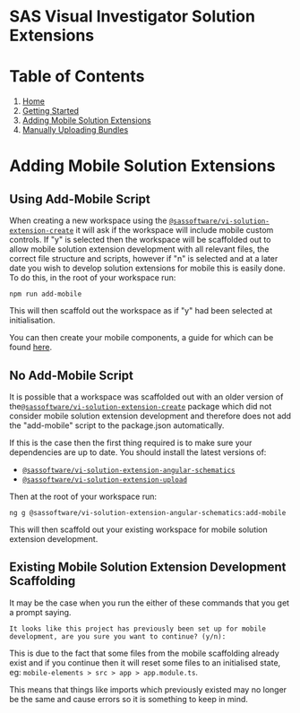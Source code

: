 <!-- Automatically generated table of contents -->

# SAS Visual Investigator Solution Extensions

# Table of Contents

1. [Home](../../README.md)
2. [Getting Started](./1-getting-started.md)
3. [Adding Mobile Solution Extensions](./2-mobile-solutions.md)
4. [Manually Uploading Bundles](./3-manual-uploading.md)

<!-- toc_end -->
# Adding Mobile Solution Extensions

## Using Add-Mobile Script

When creating a new workspace using the [`@sassoftware/vi-solution-extension-create`](https://www.npmjs.com/package/@sassoftware/vi-solution-extension-create) it will ask if the workspace will include mobile custom controls. If "y" is selected then the workspace will be scaffolded out to allow mobile solution extension development with all relevant files, the correct file structure and scripts, however if "n" is selected and at a later date you wish to develop solution extensions for mobile this is easily done. To do this, in the root of your workspace run:

```shell
npm run add-mobile
```

This will then scaffold out the workspace as if "y" had been selected at initialisation.

You can then create your mobile components, a guide for which can be found [here](./1-getting-started.md#mobile-solution-extensions).

## No Add-Mobile Script

It is possible that a workspace was scaffolded out with an older version of the[`@sassoftware/vi-solution-extension-create`](https://www.npmjs.com/package/@sassoftware/vi-solution-extension-create) package which did not consider mobile solution extension development and therefore does not add the "add-mobile" script to the package.json automatically.

If this is the case then the first thing required is to make sure your dependencies are up to date. You should install the latest versions of:

-   [`@sassoftware/vi-solution-extension-angular-schematics`](https://www.npmjs.com/package/@sassoftware/vi-solution-extension-angular-schematics)
-   [`@sassoftware/vi-solution-extension-upload`](https://www.npmjs.com/package/@sassoftware/vi-solution-extension-upload)

Then at the root of your workspace run:

```shell
ng g @sassoftware/vi-solution-extension-angular-schematics:add-mobile
```

This will then scaffold out your existing workspace for mobile solution extension development.

## Existing Mobile Solution Extension Development Scaffolding

It may be the case when you run the either of these commands that you get a prompt saying.

```shell
It looks like this project has previously been set up for mobile development, are you sure you want to continue? (y/n):
```

This is due to the fact that some files from the mobile scaffolding already exist and if you continue then it will reset some files to an initialised state, eg: `mobile-elements > src > app > app.module.ts`.

This means that things like imports which previously existed may no longer be the same and cause errors so it is something to keep in mind.
